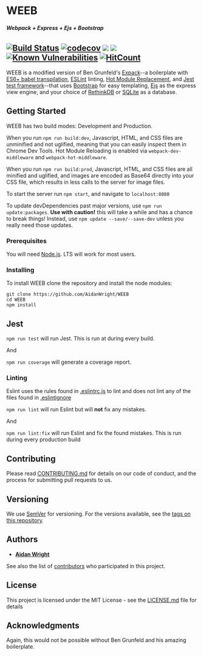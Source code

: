 # WEEB
###### **Webpack + Express + Ejs + Bootstrap**

[![Build Status](https://travis-ci.com/AidanWright/WEEB.svg?branch=master)](https://travis-ci.com/AidanWright/WEEB) [![codecov](https://codecov.io/gh/AidanWright/WEEB/branch/master/graph/badge.svg)](https://codecov.io/gh/AidanWright/WEEB) [![](https://david-dm.org/AidanWright/WEEB.svg)](https://david-dm.org/AidanWright/WEEB) [![](https://david-dm.org/AidanWright/WEEB/dev-status.svg)](https://david-dm.org/AidanWright/WEEB?type=dev) [![Known Vulnerabilities](https://snyk.io/test/github/AidanWright/WEEB/badge.svg?targetFile=package.json)](https://snyk.io/test/github/AidanWright/WEEB?targetFile=package.json) [![HitCount](http://hits.dwyl.com/AidanWright/WEEB.svg)](http://hits.dwyl.com/AidanWright/WEEB)
--
WEEB is a modified version of Ben Grunfeld's [Expack](https://github.com/bengrunfeld/expack)--a boilerplate with [ES6+ babel transpilation](https://babeljs.io/docs/en/), [ESLint](https://eslint.org/) linting, [Hot Module Replacement](https://webpack.js.org/guides/hot-module-replacement/), and [Jest test framework](https://jestjs.io/)--that uses [Bootstrap](https://getbootstrap.com/) for easy templating, [Ejs](https://ejs.co/) as the express view engine, and your choice of [RethinkDB](https://rethinkdb.com/) or [SQLite](https://sqlite.org/index.html) as a database.

## Getting Started

WEEB has two build modes: Development and Production.

When you run `npm run build:dev`, Javascript, HTML, and CSS files are unminified and not uglified, meaning that you can easily inspect them in Chrome Dev Tools. Hot Module Reloading is enabled via `webpack-dev-middleware` and `webpack-hot-middleware`.

When you run `npm run build:prod`, Javascript, HTML, and CSS files are all minified and uglified, and images are encoded as Base64 directly into your CSS file, which results in less calls to the server for image files.

To start the server run `npm start`, and navigate to `localhost:8080`

To update devDependencies past major versions, use `npm run update:packages`. **Use with caution!** this will take a while and has a chance to break things! Instead, use `npm update --save/--save-dev` unless you really need those updates.

### Prerequisites

You will need [Node.js](https://nodejs.org/en/). LTS will work for most users.

### Installing

To install WEEB clone the repository and install the node modules:
```
git clone https://github.com/AidanWright/WEEB
cd WEEB
npm install
```

## Jest

`npm run test` will run Jest. This is run at during every build.

And

`npm run coverage` will generate a coverage report.

### Linting
Eslint uses the rules found in [.eslintrc.js](.eslintrc.js) to lint and does not lint any of the files found in [.eslintignore](.eslintignore)  

`npm run lint` will run Eslint but will **not** fix any mistakes.

And

`npm run lint:fix` will run Eslint and fix the found mistakes. This is run during every production build

## Contributing

Please read [CONTRIBUTING.md](CONTRIBUTING.md) for details on our code of conduct, and the process for submitting pull requests to us.

## Versioning

We use [SemVer](http://semver.org/) for versioning. For the versions available, see the [tags on this repository](https://github.com/AidanWright/WEEB/tags).

## Authors

* [**Aidan Wright**](https://github.com/AidanWright)

See also the list of [contributors](https://github.com/AidanWright/WEEB/contributors) who participated in this project.

## License

This project is licensed under the MIT License - see the [LICENSE.md](LICENSE.md) file for details

## Acknowledgments

Again, this would not be possible without Ben Grunfeld and his amazing boilerplate.
